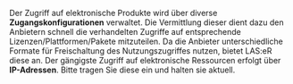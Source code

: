 Der Zugriff auf elektronische Produkte wird über diverse **Zugangskonfigurationen** verwaltet.
Die Vermittlung dieser dient dazu den Anbietern schnell die verhandelten Zugriffe auf entsprechende Lizenzen/Plattformen/Pakete mitzuteilen.
Da die Anbieter unterschiedliche Formate für Freischaltung des Nutzungszugriffes nutzen, bietet LAS:eR diese an. 
Der gängigste Zugriff auf elektronische Ressourcen erfolgt über **IP-Adressen**. Bitte tragen Sie diese ein und halten sie aktuell. 
